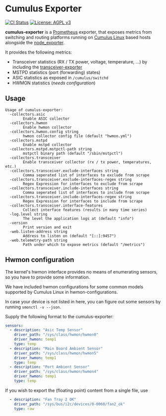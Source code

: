 # Cumulus Exporter
[![CI Status](https://gitlab.com/wobcom/cumulus-exporter/badges/master/pipeline.svg)](https://gitlab.com/wobcom/cumulus-exporter/pipelines) [![License: AGPL v3](https://img.shields.io/badge/License-AGPL%20v3-blue.svg)](https://www.gnu.org/licenses/agpl-3.0)

**cumulus-exporter** is a [Prometheus](https://github.com/prometheus/prometheus) exporter, that exposes metrics from switching and routing platforms running on [Cumulus Linux](https://cumulusnetworks.com/products/cumulus-linux/) based hosts alongside the [node_exporter](https://github.com/prometheus/node_exporter).

It provides the following metrics:
* Transceiver statistics (RX / TX power, voltage, temperature, ...) by including the [transceiver-exporter](https://github.com/wobcom/transceiver-exporter)
* MSTPD statistics (port (forwarding) states)
* ASIC statistics as exposed in `/cumulus/switchd`
* HWMON statistics (*needs configuration*)

## Usage
```
Usage of cumulus-exporter:
  -collectors.asic
        Enable ASIC collector
  -collectors.hwmon
        Enable hwmon collector
  -collectors.hwmon.config string
        hwmon collector config file (default "hwmon.yml")
  -collectors.mstpd
        Enable mstpd collector
  -collectors.mstpd.mstpctl-path string
        mstpctl binary path (default "/sbin/mstpctl")
  -collectors.transceiver
        Enable transceiver collector (rx / tx power, temperatures, etc.)
  -collectors.transceiver.exclude-interfaces string
        Comma seperated list of interfaces to exclude from scrape
  -collectors.transceiver.exclude-interfaces-regex string
        Regex Expression for interfaces to exclude from scrape
  -collectors.transceiver.include-interfaces string
        Comma seperated list of interfaces to include from scrape
  -collectors.transceiver.include-interfaces-regex string
        Regex Expression for interfaces to include from scrape
  -collectors.transceiver.interface-features
        Collect interface features (results in many time series)
  -log.level string
        The level the application logs at (default "info")
  -version
        Print version and exit
  -web.listen-address string
        Address to listen on (default "[::]:9457")
  -web.telemetry-path string
        Path under which to expose metrics (default "/metrics")
```

## Hwmon configuration
The kernel's hwmon interface provides no means of enumerating sensors, so you have to provide some information.

We have included hwmon configurations for some common models supported by Cumulus Linux in hwmon-configurations.

In case your device is not listed in here, you can figure out some sensors by running `smonctl -v --json`.

Supply the following format to the cumulus-exporter:
```yaml
sensors:
  - description: "Asic Temp Sensor"
    driver_path: "/sys/class/hwmon/hwmon8"
    driver_hwmon: temp1
    type: temp
  - description: "Main Board Ambient Sensor"
    driver_path: "/sys/class/hwmon/hwmon5"
    driver_hwmon: temp1
    type: temp
  - description: "Port Ambient Sensor"
    driver_path: "/sys/class/hwmon/hwmon4"
    driver_hwmon: temp1
    type: temp
```

If you wish to export the (floating point) content from a single file, use
```yaml
  - description: "Fan Tray 2 OK"
    driver_path: "/sys/bus/i2c/devices/0-0060/fan2_ok"
    type: raw
```
